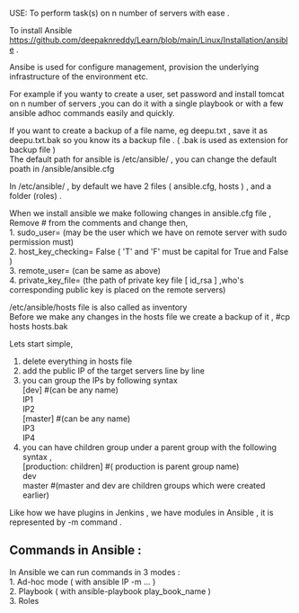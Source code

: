 USE: To perform task(s) on n number of servers with ease .

To install Ansible https://github.com/deepaknreddy/Learn/blob/main/Linux/Installation/ansible .

Ansibe is used for configure management, provision the underlying infrastructure of the environment etc. 

For example if you wanty to create a user, set password and install tomcat on n number of servers ,you can do it with a single playbook or with a few ansible adhoc commands easily and quickly.   

If you want to create a backup of a file name, eg deepu.txt , save it as deepu.txt.bak so you know its a backup file . ( .bak is used as extension for backup file )  
The default path for ansible is /etc/ansible/ , you can change the default poath in /ansible/ansible.cfg   

In /etc/ansible/ , by default we have 2 files ( ansible.cfg, hosts ) , and a folder (roles) .  

When we install ansible we make following changes in ansible.cfg file ,  
     Remove # from the comments and change then,  
       1. sudo_user=     (may be the user which we have on remote server with sudo permission must)  
       2. host_key_checking= False ( 'T' and 'F' must be capital for True and False )  
       3. remote_user=   (can be same as above)  
       4. private_key_file=                   (the path of private key file [ id_rsa ] ,who's corresponding public key is placed on the remote servers)   

/etc/ansible/hosts file is also called as inventory  
Before we make any changes in the hosts file we create a backup of it , #cp hosts hosts.bak    

Lets start simple,    
  1. delete everything in hosts file   
  2. add the public IP of the target servers line by line  
  3. you can group the IPs by following syntax  
          [dev]      #(can be any name)        
          IP1  
          IP2  
          [master]   #(can be any name)      
          IP3  
          IP4  
  4. you can have children group under a parent group with the following syntax ,  
          [production: children]    #( production is parent group name)  
          dev   
          master     #(master and dev are children groups which were created earlier)   
          
Like how we have plugins in Jenkins , we have modules in Ansible ,   it is represented by -m command .  

## Commands in Ansible :  
In Ansible we can run commands in 3 modes :  
     1. Ad-hoc mode ( with ansible IP -m ... )  
     2. Playbook    ( with ansible-playbook play_book_name )    
     3. Roles     
     
